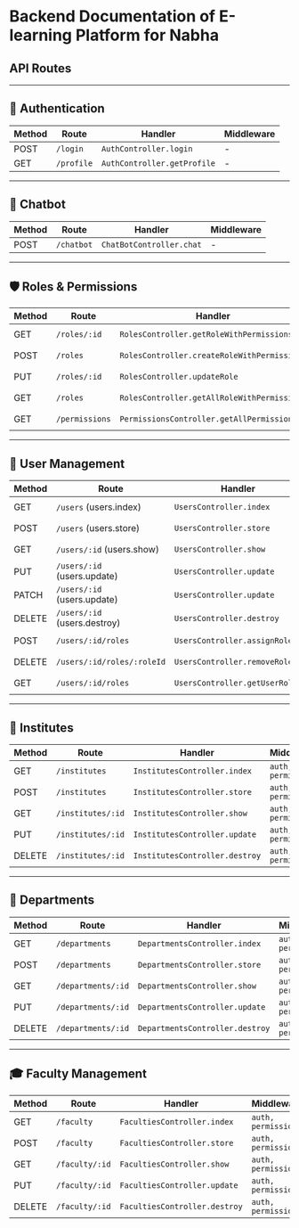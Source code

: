 # Backend Documentation of E-learning Platform for Nabha 

## API Routes

---

## 🔑 Authentication
| Method | Route        | Handler                    | Middleware |
|--------|-------------|----------------------------|------------|
| POST   | `/login`    | `AuthController.login`     | -          |
| GET    | `/profile`  | `AuthController.getProfile`| -          |

---

## 🤖 Chatbot
| Method | Route       | Handler                    | Middleware |
|--------|-------------|----------------------------|------------|
| POST   | `/chatbot`  | `ChatBotController.chat`   | -          |

---

## 🛡 Roles & Permissions
| Method | Route                  | Handler                                     | Middleware         |
|--------|------------------------|---------------------------------------------|--------------------|
| GET    | `/roles/:id`           | `RolesController.getRoleWithPermissions`    | `auth, permission` |
| POST   | `/roles`               | `RolesController.createRoleWithPermissions` | `auth, permission` |
| PUT    | `/roles/:id`           | `RolesController.updateRole`                | `auth, permission` |
| GET    | `/roles`               | `RolesController.getAllRoleWithPermissions` | `auth, permission` |
| GET    | `/permissions`         | `PermissionsController.getAllPermissions`   | `auth, permission` |

---

## 👤 User Management
| Method | Route                        | Handler                          | Middleware         |
|--------|------------------------------|----------------------------------|--------------------|
| GET    | `/users` (users.index)       | `UsersController.index`          | `auth, permission` |
| POST   | `/users` (users.store)       | `UsersController.store`          | `auth, permission` |
| GET    | `/users/:id` (users.show)    | `UsersController.show`           | `auth, permission` |
| PUT    | `/users/:id` (users.update)  | `UsersController.update`         | `auth, permission` |
| PATCH  | `/users/:id` (users.update)  | `UsersController.update`         | `auth, permission` |
| DELETE | `/users/:id` (users.destroy) | `UsersController.destroy`        | `auth, permission` |
| POST   | `/users/:id/roles`           | `UsersController.assignRoles`    | `auth, permission` |
| DELETE | `/users/:id/roles/:roleId`   | `UsersController.removeRole`     | `auth, permission` |
| GET    | `/users/:id/roles`           | `UsersController.getUserRoles`   | `auth, permission` |

---

## 🏫 Institutes
| Method | Route              | Handler                        | Middleware         |
|--------|--------------------|--------------------------------|--------------------|
| GET    | `/institutes`      | `InstitutesController.index`   | `auth, permission` |
| POST   | `/institutes`      | `InstitutesController.store`   | `auth, permission` |
| GET    | `/institutes/:id`  | `InstitutesController.show`    | `auth, permission` |
| PUT    | `/institutes/:id`  | `InstitutesController.update`  | `auth, permission` |
| DELETE | `/institutes/:id`  | `InstitutesController.destroy` | `auth, permission` |

---

## 🏢 Departments
| Method | Route                 | Handler                          | Middleware         |
|--------|-----------------------|----------------------------------|--------------------|
| GET    | `/departments`        | `DepartmentsController.index`    | `auth, permission` |
| POST   | `/departments`        | `DepartmentsController.store`    | `auth, permission` |
| GET    | `/departments/:id`    | `DepartmentsController.show`     | `auth, permission` |
| PUT    | `/departments/:id`    | `DepartmentsController.update`   | `auth, permission` |
| DELETE | `/departments/:id`    | `DepartmentsController.destroy`  | `auth, permission` |

---

## 🎓 Faculty Management
| Method | Route             | Handler                        | Middleware         |
|--------|-------------------|--------------------------------|--------------------|
| GET    | `/faculty`        | `FacultiesController.index`    | `auth, permission` |
| POST   | `/faculty`        | `FacultiesController.store`    | `auth, permission` |
| GET    | `/faculty/:id`    | `FacultiesController.show`     | `auth, permission` |
| PUT    | `/faculty/:id`    | `FacultiesController.update`   | `auth, permission` |
| DELETE | `/faculty/:id`    | `FacultiesController.destroy`  | `auth, permission` |
